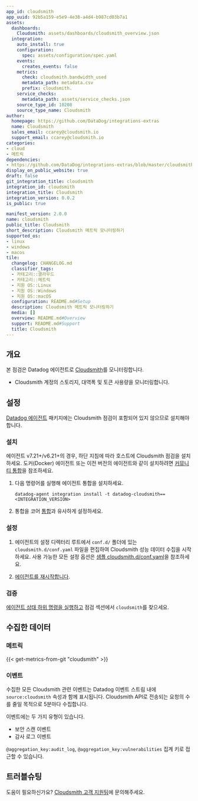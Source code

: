 ```yaml
---
app_id: cloudsmith
app_uuid: 92b5a159-e5e9-4e38-a4d4-b987cd03b7a1
assets:
  dashboards:
    Cloudsmith: assets/dashboards/cloudsmith_overview.json
  integration:
    auto_install: true
    configuration:
      spec: assets/configuration/spec.yaml
    events:
      creates_events: false
    metrics:
      check: cloudsmith.bandwidth_used
      metadata_path: metadata.csv
      prefix: cloudsmith.
    service_checks:
      metadata_path: assets/service_checks.json
    source_type_id: 10208
    source_type_name: Cloudsmith
author:
  homepage: https://github.com/DataDog/integrations-extras
  name: Cloudsmith
  sales_email: ccarey@cloudsmith.io
  support_email: ccarey@cloudsmith.io
categories:
- cloud
- 메트릭
dependencies:
- https://github.com/DataDog/integrations-extras/blob/master/cloudsmith/README.md
display_on_public_website: true
draft: false
git_integration_title: cloudsmith
integration_id: cloudsmith
integration_title: Cloudsmith
integration_version: 0.0.2
is_public: true

manifest_version: 2.0.0
name: cloudsmith
public_title: Cloudsmith
short_description: Cloudsmith 메트릭 모니터링하기
supported_os:
- linux
- windows
- macos
tile:
  changelog: CHANGELOG.md
  classifier_tags:
  - 카테고리::클라우드
  - 카테고리::메트릭
  - 지원 OS::Linux
  - 지원 OS::Windows
  - 지원 OS::macOS
  configuration: README.md#Setup
  description: Cloudsmith 메트릭 모니터링하기
  media: []
  overview: README.md#Overview
  support: README.md#Support
  title: Cloudsmith
---
```


<!--  SOURCED FROM https://github.com/DataDog/integrations-extras -->


## 개요

본 점검은 Datadog 에이전트로 [Cloudsmith][1]를 모니터링합니다.
- Cloudsmith 계정의 스토리지, 대역폭 및 토큰 사용량을 모니터링합니다.


## 설정

[Datadog 에이전트][2] 패키지에는 Cloudsmith 점검이 포함되어 있지 않으므로 설치해야 합니다.

### 설치

에이전트 v7.21+/v6.21+의 경우, 하단 지침에 따라 호스트에 Cloudsmith 점검을 설치하세요. 도커(Docker) 에이전트 또는 이전 버전의 에이전트와 같이 설치하려면 [커뮤니티 통합][3]을 참조하세요.

1. 다음 명령어를 실행해 에이전트 통합을 설치하세요.

   ```shell
   datadog-agent integration install -t datadog-cloudsmith==<INTEGRATION_VERSION>
   ```

2. 통합을 코어 [통합][4]과 유사하게 설정하세요.

### 설정

1. 에이전트의 설정 디렉터리 루트에서 `conf.d/` 폴더에 있는 `cloudsmith.d/conf.yaml` 파일을 편집하여 Cloudsmith 성능 데이터 수집을 시작하세요. 사용 가능한 모든 설정 옵션은 [샘플 cloudsmith.d/conf.yaml][5]을 참조하세요.

2. [에이전트를 재시작합니다][6].

### 검증

[에이전트 상태 하위 명령을 실행하고][7] 점검 섹션에서 `cloudsmith`를 찾으세요.

## 수집한 데이터

### 메트릭
{{< get-metrics-from-git "cloudsmith" >}}


### 이벤트

수집한 모든 Cloudsmith 관련 이벤트는 Datadog 이벤트 스트림 내에 `source:cloudsmith` 속성과 함께 표시됩니다. Cloudsmith API로 전송되는 요청의 수를 줄일 목적으로 5분마다 수집합니다.

이벤트에는 두 가지 유형이 있습니다.

- 보안 스캔 이벤트
- 감사 로그 이벤트

`@aggregation_key:audit_log`, `@aggregation_key:vulnerabilities` 집계 키로 접근할 수 있습니다.

## 트러블슈팅

도움이 필요하신가요? [Cloudsmith 고객 지원팀][10]에 문의해주세요.

[1]: https://cloudsmith.com
[2]: https://app.datadoghq.com/account/settings/agent/latest
[3]: https://docs.datadoghq.com/ko/agent/guide/use-community-integrations/
[4]: https://docs.datadoghq.com/ko/getting_started/integrations/
[5]: https://github.com/DataDog/integrations-extras/blob/master/cloudsmith/datadog_checks/cloudsmith/data/conf.yaml.example
[6]: https://docs.datadoghq.com/ko/agent/guide/agent-commands/#start-stop-and-restart-the-agent
[7]: https://docs.datadoghq.com/ko/agent/guide/agent-commands/#agent-status-and-information
[8]: https://github.com/DataDog/integrations-extras/blob/master/cloudsmith/metadata.csv
[9]: https://github.com/DataDog/integrations-extras/blob/master/cloudsmith/assets/service_checks.json
[10]: https://help.cloudsmith.io/docs/contact-us#live-chat-via-intercom
